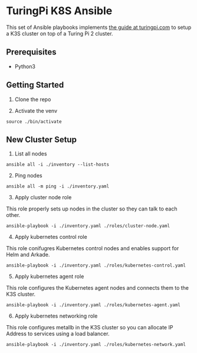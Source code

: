 # TuringPi K8S Ansible

This set of Ansible playbooks implements [the guide at turingpi.com](https://help.turingpi.com/hc/en-us/articles/8942873470877-The-plan) to setup a K3S cluster on top of a Turing Pi 2 cluster. 

## Prerequisites

* Python3

## Getting Started

1. Clone the repo 

2. Activate the venv

```
source ./bin/activate
```

## New Cluster Setup

1. List all nodes

```
ansible all -i ./inventory --list-hosts
```

2. Ping nodes

```
ansible all -m ping -i ./inventory.yaml
```

3. Apply cluster node role

This role properly sets up nodes in the cluster so they can talk to each other. 

```
ansible-playbook -i ./inventory.yaml ./roles/cluster-node.yaml
```

4. Apply kubernetes control role

This role conifugres Kubernetes control nodes and enables support for Helm and Arkade.

```
ansible-playbook -i ./inventory.yaml ./roles/kubernetes-control.yaml
```

5. Apply kubernetes agent role

This role configures the Kubernetes agent nodes and connects them to the K3S cluster.

```
ansible-playbook -i ./inventory.yaml ./roles/kubernetes-agent.yaml
```

6. Apply kubernetes networking role

This role configures metallb in the K3S cluster so you can allocate IP Address to services using a load balancer.

```
ansible-playbook -i ./inventory.yaml ./roles/kubernetes-network.yaml
```